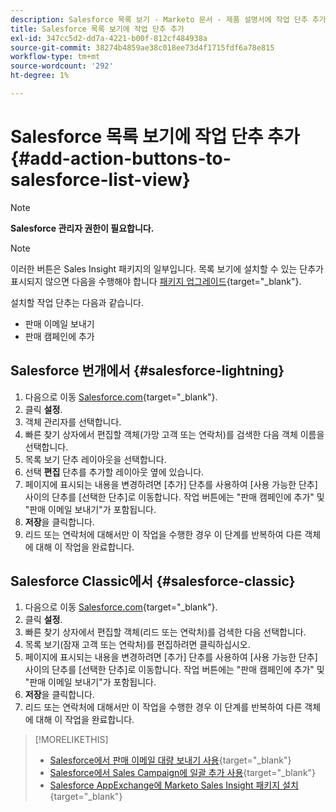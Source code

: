 ```yaml
---
description: Salesforce 목록 보기 - Marketo 문서 - 제품 설명서에 작업 단추 추가
title: Salesforce 목록 보기에 작업 단추 추가
exl-id: 347cc5d2-dd7a-4221-b00f-812cf484938a
source-git-commit: 38274b4859ae38c018ee73d4f1715fdf6a78e815
workflow-type: tm+mt
source-wordcount: '292'
ht-degree: 1%

---
```


# Salesforce 목록 보기에 작업 단추 추가 {#add-action-buttons-to-salesforce-list-view}

>[!NOTE]
>
>**Salesforce 관리자 권한이 필요합니다.**

>[!NOTE]
>
>이러한 버튼은 Sales Insight 패키지의 일부입니다. 목록 보기에 설치할 수 있는 단추가 표시되지 않으면 다음을 수행해야 합니다 [패키지 업그레이드](/help/marketo/product-docs/marketo-sales-insight/msi-for-salesforce/upgrading/upgrading-your-msi-package.md){target="_blank"}.

설치할 작업 단추는 다음과 같습니다.

* 판매 이메일 보내기
* 판매 캠페인에 추가

## Salesforce 번개에서 {#salesforce-lightning}

1. 다음으로 이동 [Salesforce.com](https://salesforce.com){target="_blank"}.
1. 클릭 **설정**.
1. 객체 관리자를 선택합니다.
1. 빠른 찾기 상자에서 편집할 객체(가망 고객 또는 연락처)를 검색한 다음 객체 이름을 선택합니다.
1. 목록 보기 단추 레이아웃을 선택합니다.
1. 선택 **편집** 단추를 추가할 레이아웃 옆에 있습니다.
1. 페이지에 표시되는 내용을 변경하려면 [추가] 단추를 사용하여 [사용 가능한 단추] 사이의 단추를 [선택한 단추]로 이동합니다. 작업 버튼에는 &quot;판매 캠페인에 추가&quot; 및 &quot;판매 이메일 보내기&quot;가 포함됩니다.
1. **저장**&#x200B;을 클릭합니다.
1. 리드 또는 연락처에 대해서만 이 작업을 수행한 경우 이 단계를 반복하여 다른 객체에 대해 이 작업을 완료합니다.

## Salesforce Classic에서 {#salesforce-classic}

1. 다음으로 이동 [Salesforce.com](https://salesforce.com){target="_blank"}.
1. 클릭 **설정**.
1. 빠른 찾기 상자에서 편집할 객체(리드 또는 연락처)를 검색한 다음 선택합니다.
1. 목록 보기(잠재 고객 또는 연락처)를 편집하려면 클릭하십시오.
1. 페이지에 표시되는 내용을 변경하려면 [추가] 단추를 사용하여 [사용 가능한 단추] 사이의 단추를 [선택한 단추]로 이동합니다. 작업 버튼에는 &quot;판매 캠페인에 추가&quot; 및 &quot;판매 이메일 보내기&quot;가 포함됩니다.
1. **저장**&#x200B;을 클릭합니다.
1. 리드 또는 연락처에 대해서만 이 작업을 수행한 경우 이 단계를 반복하여 다른 객체에 대해 이 작업을 완료합니다.

>[!MORELIKETHIS]
>
>* [Salesforce에서 판매 이메일 대량 보내기 사용](/help/marketo/product-docs/marketo-sales-insight/actions/crm/actions-in-salesforce/using-bulk-send-sales-email-in-salesforce.md){target="_blank"}
>* [Salesforce에서 Sales Campaign에 일괄 추가 사용](/help/marketo/product-docs/marketo-sales-insight/actions/crm/actions-in-salesforce/using-bulk-add-to-sales-campaign-in-salesforce.md){target="_blank"}
>* [Salesforce AppExchange에 Marketo Sales Insight 패키지 설치](/help/marketo/product-docs/marketo-sales-insight/msi-for-salesforce/installation/install-marketo-sales-insight-package-in-salesforce-appexchange.md){target="_blank"}
